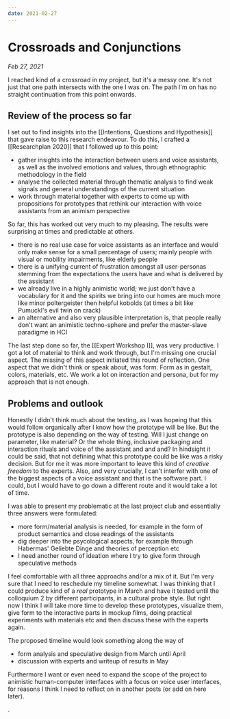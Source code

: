 ```yaml
---
date: 2021-02-27
---
```

# Crossroads and Conjunctions
*Feb 27, 2021*

I reached kind of a crossroad in my project, but it's a messy one. It's not just that one path intersects with the one I was on. The path I'm on has no straight continuation from this point onwards.

## Review of the process so far
I set out to find insights into the [[Intentions, Questions and Hypothesis]] that gave raise to this research endeavour. To do this, I crafted a [[Researchplan 2020]] that I followed up to this point:

- gather insights into the interaction between users and voice assistants, as well as the involved emotions and values, through ethnographic methodology in the field
- analyse the collected material through thematic analysis to find weak signals and general understandings of the current situation
- work through material together with experts to come up with propositions for prototypes that rethink our interaction with voice assistants from an animism perspective

So far, this has worked out very much to my pleasing. The results were surprising at times and predictable at others.

- there is no real use case for voice assistants as an interface and would only make sense for a small percentage of users; mainly people with visual or mobility impairments, like elderly people
- there is a unifying current of frustration amongst all user-personas stemming from the expectations the users have and what is delivered by the assistant
- we already live in a highly animistic world; we just don't have a vocabulary for it and the spirits we bring into our homes are much more like minor poltergeister then helpful kobolds (at times a bit like Pumuckl's evil twin on crack)
- an alternative and also very plausible interpretation is, that people really don't want an animistic techno-sphere and prefer the master-slave paradigme in HCI

The last step done so far, the [[Expert Workshop I]], was very productive. I got a lot of material to think and work through, but I'm missing one crucial aspect. The missing of this aspect initiated this round of reflection. One aspect that we didn't think or speak about, was form. Form as in gestalt, colors, materials, etc. We work a lot on interaction and persona, but for my approach that is not enough.

## Problems and outlook

Honestly I didn't think much about the testing, as I was hopeing that this would follow organically after I know how the prototype will be like. But the prototype is also depending on the way of testing. Will I just change on parameter, like material? Or the whole thing, inclusive packaging and interaction rituals and voice of the assistant and and and? In hindsight it could be said, that not defining what this prototype could be like was a risky decision. But for me it was more important to leave this kind of *creative freedom* to the experts. 
Also, and very crucially, I can't interfer with one of the biggest aspects of a voice assistant and that is the software part. I could, but I would have to go down a different route and it would take a lot of time.

I was able to present my problematic at the last project club and essentially three answers were formulated:

- more form/material analysis is needed, for example in the form of product semantics and close readings of the assistants
- dig deeper into the psycological aspects, for example through Habermas' Geliebte Dinge and theories of perception etc
- I need another round of ideation where I try to give form through speculative methods

I feel comfortable with all three approachs and/or a mix of it. But I'm very sure that I need to reschedule my timeline somewhat. I was thinking that I could produce kind of a *real* prototype in March and have it tested until the colloquium 2 by different participants, in a cultural probe style. But right now I think I will take more time to develop these prototypes, visualize them, give form to the interactive parts in mockup films, doing practical experiments with materials etc and then discuss these with the experts again. 

The proposed timeline would look something along the way of

- form analysis and speculative design from March until April
- discussion with experts and writeup of results in May

Furthermore I want or even need to expand the scope of the project to animistic human-computer interfaces with a focus on voice user interfaces, for reasons I think I need to reflect on in another posts (or add on here later).

.